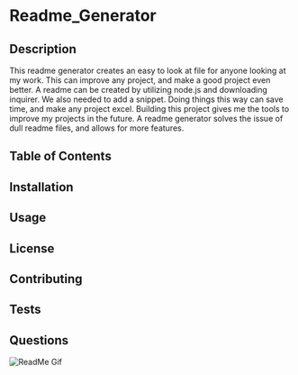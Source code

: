 # Readme_Generator

## Description

This readme generator creates an easy to look at file for anyone looking at my work. This can improve any project, and make a good project even better. A readme can be created by utilizing node.js and downloading inquirer. We also needed to add a snippet. Doing things this way can save time, and make any project excel. Building this project gives me the tools to improve my projects in the future. A readme generator solves the issue of dull readme files, and allows for more features.

## Table of Contents

## Installation

## Usage

## License

## Contributing

## Tests

## Questions

![ReadMe Gif](ReadMeGenerator.gif) 